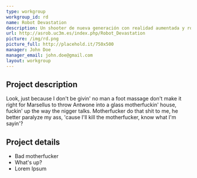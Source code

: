 ```yaml
---
type: workgroup
workgroup_id: rd
name: Robot Devastation
description: Un shooter de nueva generación con realidad aumentada y robots reales. A través de tu PC vas a poder jugar online con otros usuarios, manejando robots en campeonatos y campa&#241;as&#58; &#161;todo 24&#47;7&#33;
url: http://asrob.uc3m.es/index.php/Robot_Devastation
picture: /img/rd.png
picture_full: http://placehold.it/750x500
manager: John Doe
manager_email: john.doe@gmail.com
layout: workgroup
---
```


## Project description
Look, just because I don't be givin' no man a foot massage don't make it right for Marsellus to throw Antwone into a glass motherfuckin' house, fuckin' up the way the nigger talks. Motherfucker do that shit to me, he better paralyze my ass, 'cause I'll kill the motherfucker, know what I'm sayin'?

## Project details
* Bad motherfucker
* What's up?
* Lorem Ipsum
